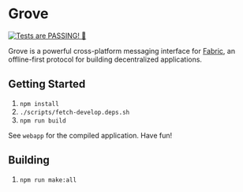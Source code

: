 Grove
=====
[![Tests are PASSING! 🚀][test-status-badge]][test-status-home]

Grove is a powerful cross-platform messaging interface for [Fabric][fabric],
an offline-first protocol for building decentralized applications.

## Getting Started

1. `npm install`
2. `./scripts/fetch-develop.deps.sh`
3. `npm run build`

See `webapp` for the compiled application.  Have fun!

## Building

1. `npm run make:all`

[fabric]: https://fabric.pub
[test-status-badge]: https://img.shields.io/travis/FabricLabs/chat.fabric.pub.svg?branch=master&style=flat-square
[test-status-home]: https://travis-ci.org/FabricLabs/chat.fabric.pub
